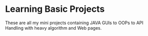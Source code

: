 # Learning Basic Projects
These are all my mini projects containing JAVA GUIs to OOPs to API Handling with heavy algorithm and Web pages.

